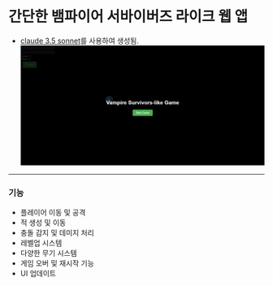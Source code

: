 # 간단한 뱀파이어 서바이버즈 라이크 웹 앱
- [claude 3.5 sonnet](https://www.anthropic.com/news/claude-3-5-sonnet)를 사용하여 생성됨.
![예제 이미지](example.png)
-------
### 기능
- 플레이어 이동 및 공격
- 적 생성 및 이동
- 충돌 감지 및 데미지 처리
- 레벨업 시스템
- 다양한 무기 시스템
- 게임 오버 및 재시작 기능
- UI 업데이트